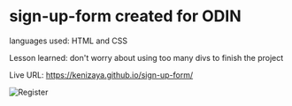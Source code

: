 # sign-up-form created for ODIN

languages used: HTML and CSS

Lesson learned: don't worry about using too many divs to finish the project

Live URL: https://kenizaya.github.io/sign-up-form/

![Register](https://user-images.githubusercontent.com/104677763/169655008-c676b99e-c4f5-44ab-b56c-358b388f6ffa.png)
